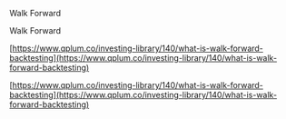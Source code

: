 Walk Forward

Walk Forward

[https://www.qplum.co/investing-library/140/what-is-walk-forward-backtesting](https://www.qplum.co/investing-library/140/what-is-walk-forward-backtesting)

[https://www.qplum.co/investing-library/140/what-is-walk-forward-backtesting](https://www.qplum.co/investing-library/140/what-is-walk-forward-backtesting)